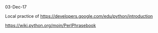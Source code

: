 03-Dec-17

Local practice of https://developers.google.com/edu/python/introduction

https://wiki.python.org/moin/PerlPhrasebook
